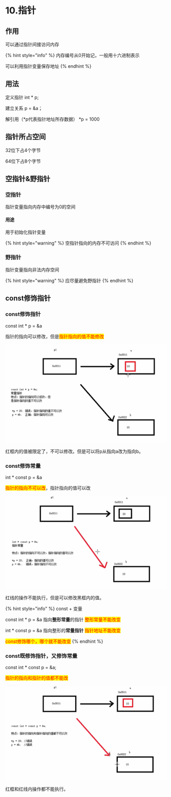 # 10.指针

## 作用

可以通过指针间接访问内存

{% hint style="info" %}
内存编号从0开始记，一般用十六进制表示

可以利用指针变量保存地址
{% endhint %}

## 用法

定义指针 int \* p;

建立关系 p = \&a；

解引用（\*p代表指针地址所存数据） \*p = 1000

## 指针所占空间

32位下占4个字节

64位下占8个字节

## 空指针&野指针

### 空指针

指针变量指向内存中编号为0的空间

#### 用途

用于初始化指针变量

{% hint style="warning" %}
空指针指向的内存不可访问
{% endhint %}

### 野指针

指针变量指向非法内存空间

{% hint style="warning" %}
应尽量避免野指针
{% endhint %}

## const修饰指针

### const修饰指针

const int \* p = \&a

指针的指向可以修改，但是<mark style="color:red;">指针指向的值不能修改</mark>

![](<../../.gitbook/assets/image (1).png>)

红框内的值被限定了，不可以修改。但是可以将p从指向a改为指向b。

### const修饰常量

int \* const p = \&a

<mark style="color:red;">指针的指向不可以改</mark>，指针指向的值可以改

![](<../../.gitbook/assets/image (3).png>)

红线的操作不能执行，但是可以修改黑框内的值。

{% hint style="info" %}
const + 变量

const int \* p = \&a 指向**整形常量**的指针  <mark style="color:red;">整形常量不能改变</mark>

int \* const p = \&a 指向整形的**常量指针**  <mark style="color:red;">指针地址不能改变</mark>

<mark style="color:red;">const修饰哪个，哪个就不能改变</mark>
{% endhint %}

### const既修饰指针，又修饰常量

const int \* const p = \&a;

<mark style="color:red;">指针的指向和指针的值都不能改</mark>

<mark style="color:red;"></mark>![](../../.gitbook/assets/image.png)<mark style="color:red;"></mark>

红框和红线内操作都不能执行。
